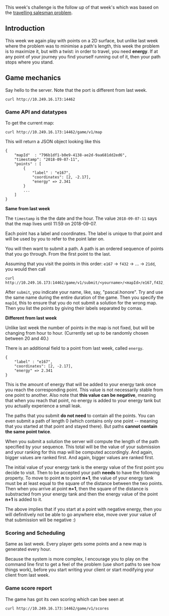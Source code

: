 
This week's challenge is the follow up of that week's which was based on the [travelling salesman problem](https://en.wikipedia.org/wiki/Travelling_salesman_problem).

## Introduction

This week we again play with points on a 2D surface, but unlike last week where the problem was to minimise a path's length, this week the problem is to maximize it, but with a twist: in order to travel, you need **energy**. If at any point of your journey you find yourself running out of it, then your path stops where you stand.

## Game mechanics

Say hello to the server. Note that the port is different from last week.

```
curl http://10.249.16.173:14462
```

### Game API and datatypes

To get the current map:

```
curl http://10.249.16.173:14462/game/v1/map
```

This will return a JSON object looking like this

```
{
    "mapId"  : "796b1df1-b0e9-4138-ae2d-9aa681dd2ed6",
    "timestamp": "2018-09-07-11",
    "points" : [
        {
            "label" : "e167",
            "coordinates": [2, -2.17],
            "energy" => 2.341
        }
        ...
    ]
}
```

**Same from last week**

The `timestamp` is the the date and the hour. The value `2018-09-07-11` says that the map lives until 11:59 on 2018-09-07.

Each point has a label and coordinates. The label is unique to that point and will be used by you to refer to the point later on. 

You will then want to submit a path. A path is an ordered sequence of points that you go through. From the first point to the last.

Assuming that you visit the points in this order: `e167` -> `f432` -> ... -> `21dd`, you would then call

```
curl http://10.249.16.173:14462/game/v1/submit/<yourname>/<mapId>/e167,f432,...,21dd
```

After `submit`, you indicate your name, like, say, "pascal.honore". Try and use the same name during the entire duration of the game. Then you specify the `mapId`, this to ensure that you do not submit a solution for the wrong map. Then you list the points by giving their labels separated by comas.

**Different from last week**

Unlike last week the number of points in the map is not fixed, but will be changing from hour to hour. (Currently set up to be randomly chosen between 20 and 40.)

There is an additional field to a point from last week, called `energy`. 

```
{
    "label" : "e167",
    "coordinates": [2, -2.17],
    "energy" => 2.341
}
```

This is the amount of energy that will be added to your energy tank once you reach the corresponding point. This value is not necessarily stable from one point to another. Also note that **this value can be negative**, meaning that when you reach that point, no energy is added to your energy tank but you actually experience a small leak.

The paths that you submit **do not need** to contain all the points. You can even submit a path of length 0 (which contains only one point -- meaning that you started at that point and stayed there). But paths **cannot contain the same point twice**.

When you submit a solution the server will compute the length of the path specified by your sequence. This total will be the value of your submission and your ranking for this map will be computed accordingly. And again, bigger values are ranked first. And again, bigger values are ranked first.

The initial value of your energy tank is the energy value of the first point you decide to visit. Then to be accepted your path **needs** to have the following property. To move to point **n** to point **n+1**, the value of your energy tank must be at least equal to the square of the distance between the two points. Then when you arrive at point **n+1**, then the square of the distance is substracted from your energy tank and then the energy value of the point **n+1** is added to it.  

The above implies that if you start at a point with negative energy, then you will definitively not be able to go anywhere else, move over your value of that submission will be negative :)  
 
### Scoring and Scheduling

Same as last week. Every player gets some points and a new map is generated every hour.

Because the system is more complex, I encourage you to play on the command line first to get a feel of the problem (use short paths to see how things work), before you start writing your client or start modifying your client from last week. 


### Game score report

The game has got its own scoring which can bee seen at

```
curl http://10.249.16.173:14462/game/v1/scores
```